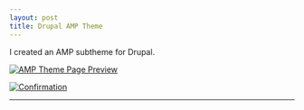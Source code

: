 ```yaml
---
layout: post
title: Drupal AMP Theme
---
```


I created an AMP subtheme for Drupal.

<div class="bscontainer">
<div class="row">
<div class="col-md-6">
       
<a target="_blank" href="portfolio-images/amp-theme.png"><img src="portfolio-images/amp-theme.png" alt="AMP Theme Page Preview"></a>

</div>
<div class="col-md-6">

<a target="_blank" href="portfolio-images/amp.png"><img src="portfolio-images/amp.png" alt="Confirmation"></a>

</div>
</div>
</div>

<hr style="clear:both"/>
